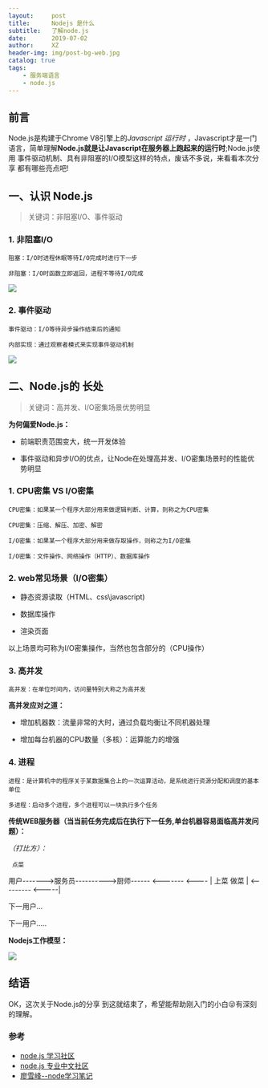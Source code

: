 ```yaml
---
layout:     post
title:      Nodejs 是什么
subtitle:   了解node.js
date:       2019-07-02
author:     XZ
header-img: img/post-bg-web.jpg
catalog: true
tags:
    - 服务端语言
    - node.js
---
```


## 前言

Node.js是构建于Chrome V8引擎上的*Javascript 运行时* ，Javascript才是一门语言，简单理解**Node.js就是让Javascript在服务器上跑起来的运行时**;Node.js使用 事件驱动机制、具有非阻塞的I/O模型这样的特点，废话不多说，来看看本次分享 都有哪些亮点吧!


## 一、认识 Node.js

>关键词：非阻塞I/O、事件驱动

### 1. 非阻塞I/O

    阻塞：I/O时进程休眠等待I/O完成时进行下一步

    非阻塞：I/O时函数立即返回，进程不等待I/O完成


![](http://tva1.sinaimg.cn/large/0060lm7Tly1g4lo1ig1tfj30ks0iagmm.jpg)

### 2. 事件驱动

    事件驱动：I/O等待异步操作结束后的通知

    内部实现：通过观察者模式来实现事件驱动机制


![](http://tva1.sinaimg.cn/large/0060lm7Tly1g4loax6xn6j309q09qdft.jpg)


## 二、Node.js的 长处

>关键词：高并发、I/O密集场景优势明显

**为何偏爱Node.js：**

- 前端职责范围变大，统一开发体验

- 事件驱动和异步I/O的优点，让Node在处理高并发、I/O密集场景时的性能优势明显


### 1. CPU密集 VS I/O密集

    CPU密集：如果某一个程序大部分用来做逻辑判断、计算，则称之为CPU密集

    CPU密集：压缩、解压、加密、解密

    I/O密集：如果某一个程序大部分用来做存取操作，则称之为I/O密集

    I/O密集：文件操作、网络操作（HTTP）、数据库操作


### 2. web常见场景（I/O密集）

- 静态资源读取（HTML、css\javascript)

- 数据库操作

- 渲染页面


以上场景均可称为I/O密集操作，当然也包含部分的（CPU操作）

### 3. 高并发

    高并发：在单位时间内，访问量特别大称之为高并发

**高并发应对之道：**

- 增加机器数：流量非常的大时，通过负载均衡让不同机器处理

- 增加每台机器的CPU数量（多核）：运算能力的增强

### 4. 进程

    进程：是计算机中的程序关于某数据集合上的一次运算活动，是系统进行资源分配和调度的基本单位

    多进程：启动多个进程，多个进程可以一块执行多个任务

**传统WEB服务器（当当前任务完成后在执行下一任务,单台机器容易面临高并发问题）：**

_（打比方）：_

     点菜
用户------->服务员---------->厨师------
    <------- <---- |  上菜      做菜 |
                    <--------- <-----|

下一用户...

下一用户.....

**Nodejs工作模型：**

![](http://tva1.sinaimg.cn/large/0060lm7Tly1g4loax6xn6j309q09qdft.jpg)


## 结语

OK，这次关于Node.js的分享 到这就结束了，希望能帮助刚入门的小白😜有深刻的理解。

### 参考

- [node.js 学习社区](https://http://www.nodeclass.com/)
- [node.js 专业中文社区](https://https://cnodejs.org/)
- [廖雪峰--node学习笔记](https://www.liaoxuefeng.com/wiki/1022910821149312/1023025235359040)
